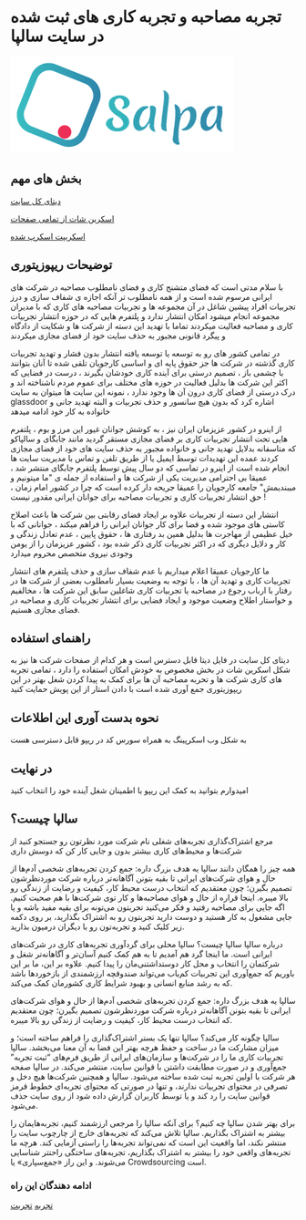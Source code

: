 # تجربه مصاحبه و تجربه کاری های ثبت شده در سایت سالپا

![salpaco logo | لوگوی سایت سالپا ](./assets/SalpaLogo.png)

## بخش های مهم

[دیتای کل سایت](https://github.com/pooooriya/salpaco/tree/master/data)
  
[اسکرین شات از تمامی صفحات](https://github.com/pooooriya/salpaco/tree/master/screenshots)
    
[اسکریپت اسکرپ شده](https://github.com/pooooriya/salpaco/tree/master/scripts)

## توضیحات ریپوزیتوری
با سلام 
مدتی است که فضای متشنج کاری و فضای نامطلوب مصاحبه در شرکت های ایرانی مرسوم شده است و از همه نامطلوب تر آنکه اجازه ی شفاف سازی و درز تجربیات افراد پیشین شاغل در آن مجموعه ها و تجربیات مصاحبه های کاری که با مدیران مجموعه انجام میشود امکان انتشار ندارد و پلتفرم هایی که در حوزه انتشار تجربیات کاری و مصاحبه فعالیت میکردند تماما با تهدید این دسته از شرکت ها و شکایت از دادگاه و پیگرد قانونی مجبور به حذف سایت خود از فضای مجازی میکردند

در تمامی کشور های رو به توسعه یا توسعه یافته انتشار بدون فشار و تهدید تجربیات کاری گذشته در شرکت ها جز حقوق پایه ای و اساسی کارجویان تلقی شده تا آنان بتوانند با چشمی باز ، تصمیم درستی برای آینده کاری خودشان بگیرند ، درست در فضایی که اکثر این شرکت ها بدلیل فعالیت در حوزه های مختلف برای عموم مردم ناشناخته اند و درک درستی از فضای کاری درون آن ها وجود ندارد ، نمونه این سایت ها میتوان به سایت glassdoor اشاره کرد که بدون هیچ سانسور و حذف تجربیات و البته تهدید جانی و خانواده به کار خود ادامه میدهد

از اینرو در کشور عزیزمان ایران نیز ، به کوشش جوانان غیور این مرز و بوم ، پلتفرم هایی تحت انتشار تجربیات کاری بر فضای مجازی مستقر گردید مانند جابگای و سالپاکو که متاسفانه بدلایل تهدید جانی و خانواده مجبور به حذف سایت های خود از فضای مجازی کردند عمده این تهدیدات توسط ایمیل یا از طریق تلفن و تماس با مدیریت سایت ها انجام شده است از اینرو در تماسی که دو سال پیش توسط پلتفرم جابگای منتشر شد ، عمیقا بی احترامی مدیریت یکی از شرکت ها و استفاده از جمله ی "ما میتونیم و میبندیمش" جامعه کارجویان را عمیقا جریحه دار کرده است که چرا در کشور امام زمان ، حق انتشار تجربیات کاری و تجربیات مصاحبه برای جوانان ایرانی مقدور نیست !

انتشار این دسته از تجربیات علاوه بر ایجاد فضای رقابتی بین شرکت ها باعث اصلاح کاستی های موجود شده و فضا برای کار جوانان ایرانی را فراهم میکند ، جوانانی که با خیل عظیمی از مهاجرت ها بدلیل همین بد رفتاری ها ، حقوق پایین ، عدم تعادل زندگی و کار و دلایل دیگری که در اکثر تجربیات کاری ذکر شده بود ، کشور عزیزمان را از یومن وجودی نیروی متخصص محروم میدارد 

ما کارجویان عمیقا اعلام میداریم با عدم شفاف سازی و حذف پلتفرم های انتشار تجربیات کاری و تهدید آن ها ، با توجه به وضعیت بسیار نامطلوب بعضی از شرکت ها در رفتار با ارباب رجوع در مصاحبه یا تجربیات کاری شاغلین سابق این شرکت ها ، مخالفیم و خواستار اطلاح وضعیت موجود و ایجاد فضایی برای انتشار تجربیات کاری و مصاحبه در فضای مجازی هستیم.

## راهنمای استفاده 
دیتای کل سایت در فایل دیتا قابل دسترس است و هر کدام از صفحات شرکت ها نیز به شکل اسکرین شات در بخش مخصوص به خودش امکان استفاده را دارد ، تمامی تجربه های کاری شرکت ها و تحربه مصاحبه آن ها برای کمک به پیدا کردن شغل بهتر در این ریپوزیتوری جمع آوری شده است با دادن استار از این پویش حمایت کنید
## نحوه بدست آوری این اطلاعات
به شکل وب اسکرپینگ به همراه سورس کد در ریپو قابل دسترسی هست 
## در نهایت
امیدوارم بتوانید به کمک این ریپو با اطمینان شغل آینده خود را انتخاب کنید


## سالپا چیست؟

مرجع اشتراک‌گذاری تجربه‌های شغلی
نام شرکت مورد نظرتون رو جستجو کنید
از شرکت‌ها و محیط‌های‌ کاری بیشتر بدون و جایی کار کن که دوسش داری

همه چیز را همگان دانند
سالپا یه هدف بزرگ داره: جمع‌ کردن تجربه‌های شخصی آدم‌ها از حال و هوای شرکت‌های ایرانی تا بقیه بتونن آگاهانه‌تر درباره شرکت موردنظرشون تصمیم بگیرن؛ چون معتقدیم که انتخاب درست محیط کار، کیفیت و رضایت از زندگی رو بالا میبره.
اینجا قراره از حال و هوای مصاحبه‌ها و کار توی‌ شرکت‌ها با هم صحبت کنیم. اگه جایی برای مصاحبه رفتید و فکر می‌کنید تجربتون می‌تونه برای بقیه مفید باشه و یا جایی مشغول به کار هستید و دوست دارید تجربتون رو به اشتراک بگذارید، بر روی دکمه زیر کلیک کنید و تجربه‌تون رو با دیگران درمیون بذارید.

درباره سالپا
سالپا چیست؟
سالپا محلی برای گردآوری تجربه‌های کاری در شرکت‌های ایرانی است. ما اینجا گرد هم آمدیم تا به هم کمک کنیم آسان‌تر و آگاهانه‌تر شغل و شرکتمان را انتخاب و محل کار دوستداشتنی‌مان را پیدا کنیم. علاوه بر این، ما بر این باوریم که جمع‌آوری این تجربیات کم‌یاب می‌تواند صندوقچه ارزشمندی از بازخوردها باشد که به رشد منابع انسانی و بهبود شرایط کاری کشورمان کمک می‌کند.

سالپا یه هدف بزرگ داره: جمع‌ کردن تجربه‌های شخصی آدم‌ها از حال و هوای شرکت‌های ایرانی تا بقیه بتونن آگاهانه‌تر درباره شرکت موردنظرشون تصمیم بگیرن؛ چون معتقدیم که انتخاب درست محیط کار، کیفیت و رضایت از زندگی رو بالا میبره.

سالپا چگونه کار می‌کند؟
سالپا تنها یک بستر اشتراک‌گذاری را فراهم ساخته است؛ و میزان مشارکت ما در ساخت و حفظ هرچه بهتر این فضا به آن معنا می‌بخشد. سالپا تجربیات کاری ما را در شرکت‌ها و سازمان‌های ایرانی از طریق فرم‌های “ثبت تجربه” جمع‌آوری و در صورت مطابقت داشتن با قوانین سایت، منتشر می‌کند. در سالپا صفحه هر شرکت با اولین تجربه ثبت شده ساخته می‌شود.
سالپا و همچنین شرکت‌ها هیچ دخل و تصرفی در محتوای تجربیات ندارند، و تنها در صورتی که محتوای تجربه‌ای خطوط قرمز قوانین سایت را رد کند و یا توسط کاربران گزارش داده شود از روی سایت حذف می‌شود.

برای بهتر شدن سالپا چه کنیم؟
برای آنکه سالپا را مرجعی ارزشمند کنیم، تجربه‌هایمان را بیشتر به اشتراک بگذاریم. سالپا تلاش می‌کند که تجربه‌های خارج از چارچوب سایت را منتشر نکند، اما واقعیت این است که نمی‌تواند تجربه‌ها را راستی آزمایی کند. هرچه ما تجربه‌های واقعی خود را بیشتر به اشتراک بگذاریم، تجربه‌های ساختگی راحتتر شناسایی می‌شوند. و این راز «جمع‌سپاری» یا Crowdsourcing است.

### ادامه دهندگان این راه 
[تجربه](https://tajrobe.github.io)
[تجربت](https://tajrobat.github.io)

